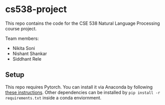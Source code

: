# cs538-project

This repo contains the code for the CSE 538 Natural Language Processing course project.

Team members:

- Nikita Soni
- Nishant Shankar
- Siddhant Rele

## Setup

This repo requires Pytorch. You can install it via Anaconda by following [these instructions](https://pytorch.org/). Other dependencies can be installed by `pip install -r requirements.txt` inside a conda enviornment.

